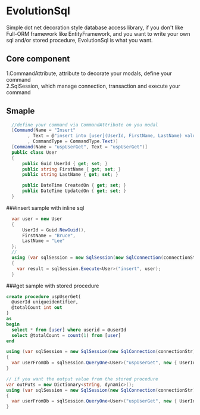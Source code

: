 # EvolutionSql
Simple dot net decoration style database access library, if you don't like Full-ORM framework like EntityFramework, and you want to write your own sql and/or stored procedure, EvolutionSql is what you want.

## Core component
1.CommandAttribute, attribute to decorate your modals, define your command <br/>
2.SqlSession, which manage connection, transaction and execute your command

## Smaple
```c#
  //define your command via CommandAttribute on you modal
  [Command(Name = "Insert"
        , Text = @"insert into [user](UserId, FirstName, LastName) values(@UserId, @FirstName, @LastName);"
        , CommandType = CommandType.Text)]
  [Command(Name = "uspUserGet", Text = "uspUserGet")]
  public class User
  {
      public Guid UserId { get; set; }
      public string FirstName { get; set; }
      public string LastName { get; set; }

      public DateTime CreatedOn { get; set; }
      public DateTime UpdatedOn { get; set; }
  }
```

###insert sample with inline sql
```c#
  var user = new User
  {
      UserId = Guid.NewGuid(),
      FirstName = "Bruce",
      LastName = "Lee"
  };
  //
  using (var sqlSession = new SqlSession(new SqlConnection(connectionStr)))
  {
    var result = sqlSession.Execute<User>("insert", user);
  }
```

###get sample with stored procedure
  ```sql
  create procedure uspUserGet(
    @userId uniqueidentifier,
    @totalCount int out
  )
  as
  begin
    select * from [user] where userid = @userId
    select @totalCount = count(1) from [user]
  end
  ```
  
  ```c#
  using (var sqlSession = new SqlSession(new SqlConnection(connectionStr)))
  {
    var userFromDb = sqlSession.QueryOne<User>("uspUserGet", new { UserId = userId });
  }
  
  // if you want the output value from the stored procedure
  var outPuts = new Dictionary<string, dynamic>();
  using (var sqlSession = new SqlSession(new SqlConnection(connectionStr)))
  {
    var userFromDb = sqlSession.QueryOne<User>("uspUserGet", new { UserId = userId }, out outPuts);
  }
```
